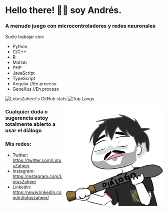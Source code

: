 # Hello there! 👋🏼 soy Andrés. 

###  A menudo juego con microcontroladores y redes neuronales

Suelo trabajar con: 

* Python
* C/C++
* R  
* Matlab
* PHP
* JavaScript
* TypeScript
* Angular //En proceso
* GeneXus //En proceso

![LotusZaheer's GitHub stats](https://github-readme-stats.vercel.app/api?username=LotusZaheer&show_icons=true&theme=gotham) 
![Top Langs](https://github-readme-stats.vercel.app/api/top-langs/?username=LotusZaheer&layout=compact&show_icons=true&theme=gotham)

  <img align="right" alt="PNG" src="https://raw.githubusercontent.com/LotusZaheer/LotusZaheer/main/Dialogo.png" width="320" height="320" />

### Cualquier duda o sugerencia estoy totalmente abierto a usar el diálogo

### Mis redes: 
* Twitter: https://twitter.com/LotusZaheer
* Instagram: https://instagram.com/LotusZaheer
* Linkedin: https://www.linkedin.com/in/lotuszaheer/
